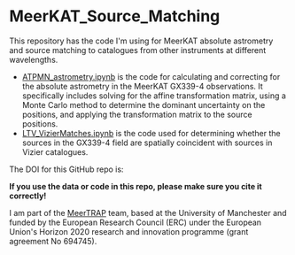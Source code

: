 # MeerKAT_Source_Matching
This repository has the code I'm using for MeerKAT absolute astrometry and source matching to catalogues from other instruments at different wavelengths.


* [ATPMN_astrometry.ipynb](ATPMN_astrometry.ipynb) is the code for calculating and correcting for the absolute astrometry in the MeerKAT GX339-4 observations. It specifically includes solving for the affine transformation matrix, using a Monte Carlo method to determine the dominant uncertainty on the positions, and applying the transformation matrix to the source positions.
* [LTV_VizierMatches.ipynb](LTV_VizierMatches.ipynb) is the code used for determining whether the sources in the GX339-4 field are spatially coincident with sources in Vizier catalogues.


The DOI for this GitHub repo is:



<b>If you use the data or code in this repo, please make sure you cite it correctly!</b>

I am part of the <a href="http://www.meertrap.org">MeerTRAP</a> team, based at the University of Manchester and funded by the European Research Council (ERC) under the European Union's Horizon 2020 research and innovation programme (grant agreement No 694745).
